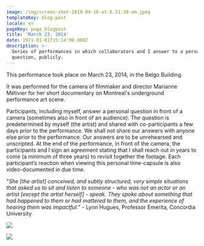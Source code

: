 ```yaml
---
image: /img/screen-shot-2019-09-16-at-8.51.38-am.jpeg
templateKey: blog-post
locale: en
pageKey: page_blogpost
title: 'March 23, 2014'
date: 1971-01-01T15:14:00.000Z
description: >-
  Series of performances in which collaborators and I answer to a personal
  question, publicly.
---
```

This performance took place on March 23, 2014, in the Belgo Building.

It was performed for the camera of filmmaker and director Marianne Métivier for her short documentary on Montreal's underground performance art scene. 

Participants, including myself, answer a personal question in front of a camera (sometimes also in front of an audience). The question is predetermined by myself (the artist) and shared with co-participants a few days prior to the performance. We shall not share our answers with anyone else prior to the performance. Our answers are to be unrehearsed and unscripted. At the end of the performance, in front of the camera, the participants and I sign an agreement stating that I shall reach out in years to come (a minimum of three years) to revisit together the footage. Each participant’s reaction when viewing this personal time-capsule is also video-documented in due time.

"_She \[the artist] conceived, and subtly structured, very simple situations that asked us to sit and listen to someone - who was not an actor or an artist \[except the artist herself] - speak. They spoke about something that had happened to them or had mattered to them, and the experience of hearing them was impactful._" - Lynn Hugues, Professor Emerita, Concordia University

![](/img/active-lens-performance-art-montreal-.jpeg)

![](/img/screen-shot-2019-09-24-at-7.51.23-am.jpeg)
